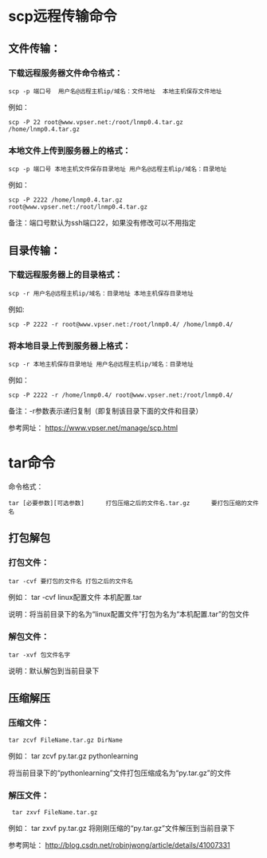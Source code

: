 ﻿#  scp远程传输命令 
##   文件传输：
###  下载远程服务器文件命令格式：

    scp -p 端口号  用户名@远程主机ip/域名：文件地址  本地主机保存文件地址

 例如：
 
    scp -P 22 root@www.vpser.net:/root/lnmp0.4.tar.gz  /home/lnmp0.4.tar.gz

### 本地文件上传到服务器上的格式：

    scp -p 端口号 本地主机文件保存目录地址 用户名@远程主机ip/域名：目录地址

 例如：

    scp -P 2222 /home/lnmp0.4.tar.gz root@www.vpser.net:/root/lnmp0.4.tar.gz


备注：端口号默认为ssh端口22，如果没有修改可以不用指定

##   目录传输：

### 下载远程服务器上的目录格式：

    scp -r 用户名@远程主机ip/域名：目录地址 本地主机保存目录地址

 例如:

    scp -P 2222 -r root@www.vpser.net:/root/lnmp0.4/ /home/lnmp0.4/

###  将本地目录上传到服务器上格式：

	scp -r 本地主机保存目录地址 用户名@远程主机ip/域名：目录地址

 例如：
 
	scp -P 2222 -r /home/lnmp0.4/ root@www.vpser.net:/root/lnmp0.4/

备注：-r参数表示递归复制（即复制该目录下面的文件和目录）
	




参考网址：
https://www.vpser.net/manage/scp.html

#   tar命令
命令格式：

	tar [必要参数][可选参数]      打包压缩之后的文件名.tar.gz      要打包压缩的文件名 

##  打包解包
### 打包文件：
	tar -cvf 要打包的文件名 打包之后的文件名

例如：
	tar -cvf linux配置文件 本机配置.tar

说明：将当前目录下的名为“linux配置文件”打包为名为“本机配置.tar”的包文件

### 解包文件：
	tar -xvf 包文件名字

说明：默认解包到当前目录下

##   压缩解压

### 压缩文件：

	tar zcvf FileName.tar.gz DirName

 例如：
	tar zcvf py.tar.gz pythonlearning

将当前目录下的“pythonlearning”文件打包压缩成名为“py.tar.gz”的文件
	
###  解压文件：

	 tar zxvf FileName.tar.gz 
 例如：
	tar zxvf py.tar.gz
将刚刚压缩的“py.tar.gz”文件解压到当前目录下

参考网址：
http://blog.csdn.net/robinjwong/article/details/41007331






